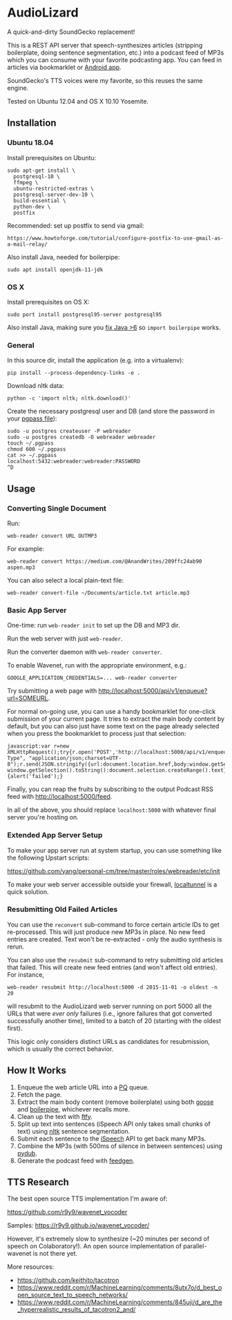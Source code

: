# AudioLizard

A quick-and-dirty SoundGecko replacement!

This is a REST API server that speech-synthesizes articles (stripping boilerplate, doing sentence segmentation, etc.) into a podcast feed of MP3s which you can consume with your favorite podcasting app.  You can feed in articles via bookmarklet or [Android app].

SoundGecko's TTS voices were my favorite, so this reuses the same engine.

Tested on Ubuntu 12.04 and OS X 10.10 Yosemite.

## Installation

### Ubuntu 18.04

Install prerequisites on Ubuntu:

    sudo apt-get install \
      postgresql-10 \
      ffmpeg \
      ubuntu-restricted-extras \
      postgresql-server-dev-10 \
      build-essential \
      python-dev \
      postfix

Recommended: set up postfix to send via gmail:

    https://www.howtoforge.com/tutorial/configure-postfix-to-use-gmail-as-a-mail-relay/

Also install Java, needed for boilerpipe:

    sudo apt install openjdk-11-jdk

### OS X

Install prerequisites on OS X:

    sudo port install postgresql95-server postgresql95

Also install Java, making sure you [fix Java >6] so `import boilerpipe` works.

[fix Java >6]: https://stackoverflow.com/questions/19563766/eclipse-kepler-for-os-x-mavericks-request-java-se-6/19594116#19594116

### General

In this source dir, install the application (e.g. into a virtualenv):

    pip install --process-dependency-links -e .

Download nltk data:

    python -c 'import nltk; nltk.download()'

Create the necessary postgresql user and DB (and store the password in your [pgpass file]):

    sudo -u postgres createuser -P webreader
    sudo -u postgres createdb -O webreader webreader
    touch ~/.pgpass
    chmod 600 ~/.pgpass
    cat >> ~/.pgpass
    localhost:5432:webreader:webreader:PASSWORD
    ^D

## Usage

### Converting Single Document

Run:

    web-reader convert URL OUTMP3

For example:

    web-reader convert https://medium.com/@AnandWrites/209ffc24ab90 aspen.mp3

You can also select a local plain-text file:

    web-reader convert-file ~/Documents/article.txt article.mp3

### Basic App Server

One-time: run `web-reader init` to set up the DB and MP3 dir.

Run the web server with just `web-reader`.

Run the converter daemon with `web-reader converter`.

To enable Wavenet, run with the appropriate environment, e.g.:

    GOOGLE_APPLICATION_CREDENTIALS=... web-reader converter

Try submitting a web page with <http://localhost:5000/api/v1/enqueue?url=SOMEURL>.

For normal on-going use, you can use a handy bookmarklet for one-click submission of your current page.  It tries to extract the main body content by default, but you can also just have some text on the page already selected when you press the bookmarklet to process just that selection:

    javascript:var r=new XMLHttpRequest();try{r.open('POST','http://localhost:5000/api/v1/enqueue',false);r.setRequestHeader("Content-Type", "application/json;charset=UTF-8");r.send(JSON.stringify({url:document.location.href,body:window.getSelection?window.getSelection().toString():document.selection.createRange().text}));alert('done');}catch(e){alert('failed');}

Finally, you can reap the fruits by subscribing to the output Podcast RSS feed with <http://localhost:5000/feed>.

In all of the above, you should replace `localhost:5000` with whatever final server you're hosting on.

### Extended App Server Setup

To make your app server run at system startup, you can use something like the following Upstart scripts:

https://github.com/yang/personal-cm/tree/master/roles/webreader/etc/init

To make your web server accessible outside your firewall, [localtunnel] is a quick solution.

[localtunnel]: http://localtunnel.me/

### Resubmitting Old Failed Articles

You can use the `reconvert` sub-command to force certain article IDs to get
re-processed.  This will just produce new MP3s in place.  No new feed entries
are created.  Text won't be re-extracted - only the audio synthesis is rerun.

You can also use the `resubmit` sub-command to retry submitting old articles that
failed.  This will create new feed entries (and won't affect old entries).
For instance,

    web-reader resubmit http://localhost:5000 -d 2015-11-01 -o oldest -n 20

will resubmit to the AudioLizard web server running on port 5000 all the URLs
that were *ever only* failures (i.e., ignore failures that got converted
successfully another time), limited to a batch of 20 (starting with the oldest
first).

This logic only considers distinct URLs as candidates for resubmission, which
is usually the correct behavior.

## How It Works

1. Enqueue the web article URL into a [PQ] queue.
2. Fetch the page.
3. Extract the main body content (remove boilerplate) using both [goose] and [boilerpipe], whichever recalls more.
4. Clean up the text with [ftfy].
5. Split up text into sentences (iSpeech API only takes small chunks of text) using [nltk] sentence segmentation.
6. Submit each sentence to the [iSpeech] API to get back many MP3s.
7. Combine the MP3s (with 500ms of silence in between sentences) using [pydub].
8. Generate the podcast feed with [feedgen].

## TTS Research

The best open source TTS implementation I'm aware of:

https://github.com/r9y9/wavenet_vocoder

Samples: https://r9y9.github.io/wavenet_vocoder/

However, it's extremely slow to synthesize (~20 minutes per second of speech on Colaboratory!).
An open source implementation of parallel-wavenet is not there yet.

More resources:

- https://github.com/keithito/tacotron
- https://www.reddit.com/r/MachineLearning/comments/8utx7o/d_best_open_source_text_to_speech_networks/
- https://www.reddit.com/r/MachineLearning/comments/845uji/d_are_the_hyperrealistic_results_of_tacotron2_and/

[PQ]: https://github.com/malthe/pq/
[goose]: https://github.com/GravityLabs/goose
[boilerpipe]: https://code.google.com/p/boilerpipe/
[ftfy]: https://github.com/LuminosoInsight/python-ftfy
[nltk]: http://www.nltk.org/
[iSpeech]: http://www.ispeech.org/
[pydub]: http://pydub.com/
[feedgen]: https://github.com/lkiesow/python-feedgen
[pgdg]: https://wiki.postgresql.org/wiki/Apt
[pgpass file]: http://www.postgresql.org/docs/9.3/static/libpq-pgpass.html
[Android app]: https://github.com/yang/audiolizard-android-app
